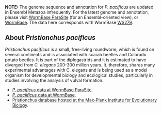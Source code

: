 
**NOTE:** The genome sequence and annotation for *P. pacificus* are
updated in Ensembl Metazoa infrequently.
For the latest genome and annotation, please visit [WormBase
ParaSite](https://parasite.wormbase.org/Pristionchus_pacificus_prjna12644) (for an Ensembl-oriented view),
or [WormBase](https://wormbase.org/species/p_pacificus). The data here corresponds with
WormBase [WS279](https://downloads.wormbase.org/releases/WS279/species/p_pacificus).

About *Pristionchus pacificus*
------------------------------

*Pristionchus pacificus* is a small, free-living roundworm, which is found on several continents and is associated with scarab beetles and Colorado potato beetles. It is part of the diplogastrids and it is estimated to have diverged from *C. elegans* 200-300 million years. It, therefore, shares many experimental advantages with C. elegans and is being used as a model organism for developmental biology and ecological studies, particularly in studies involving the analysis of vulval formation.

-   [*P. pacificus* data at WormBase
    ParaSite](https://parasite.wormbase.org/Pristionchus_pacificus_prjna12644).
-   [*P. paciificus* data at
    WormBase](http://www.wormbase.org/species/p_pacificus).  
-   [Pristionchus database hosted at the Max-Plank Institute for
    Evolutionary Biology](http://www.pristionchus.org/).

